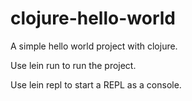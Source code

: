 # clojure-hello-world
 A simple hello world project with clojure.
 
 Use lein run to run the project.

 Use lein repl to start a REPL as a console.